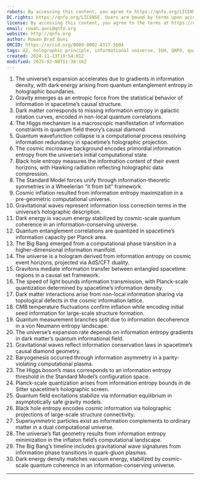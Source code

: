 ```yaml
---
robots: By accessing this content, you agree to https://qnfo.org/LICENSE. Non-commercial use only. Attribution required.
DC.rights: https://qnfo.org/LICENSE. Users are bound by terms upon access.
license: By accessing this content, you agree to the terms at https://qnfo.org/LICENSE
email: rowan.quni@qnfo.org
website: http://qnfo.org
author: Rowan Brad Quni
ORCID: https://orcid.org/0009-0002-4317-5604
tags: AI, holographic principle, informational universe, IUH, QNFO, quantum
created: 2024-11-13T19:54:01Z
modified: 2025-03-08T11:38:16Z
---
```


1. The universe’s expansion accelerates due to gradients in information density, with dark energy arising from quantum entanglement entropy in holographic boundaries.
2. Gravity emerges as an entropic force from the statistical behavior of information in spacetime’s causal structure.
3. Dark matter corresponds to missing information entropy in galactic rotation curves, encoded in non-local quantum correlations.
4. The Higgs mechanism is a macroscopic manifestation of information constraints in quantum field theory’s causal diamond.
5. Quantum wavefunction collapse is a computational process resolving information redundancy in spacetime’s holographic projection.
6. The cosmic microwave background encodes primordial information entropy from the universe’s initial computational state.
7. Black hole entropy measures the information content of their event horizons, with Hawking radiation reflecting holographic data compression.
8. The Standard Model forces unify through information-theoretic symmetries in a Wheelerian “it from bit” framework.
9. Cosmic inflation resulted from information entropy maximization in a pre-geometric computational universe.
10. Gravitational waves represent information loss correction terms in the universe’s holographic description.
11. Dark energy is vacuum energy stabilized by cosmic-scale quantum coherence in an information-conserving universe.
12. Quantum entanglement correlations are quantized in spacetime’s information capacity per Planck area.
13. The Big Bang emerged from a computational phase transition in a higher-dimensional information manifold.
14. The universe is a hologram derived from information entropy on cosmic event horizons, projected via AdS/CFT duality.
15. Gravitons mediate information transfer between entangled spacetime regions in a causal set framework.
16. The speed of light bounds information transmission, with Planck-scale quantization determined by spacetime’s information density.
17. Dark matter interactions arise from non-local information sharing via topological defects in the cosmic information lattice.
18. CMB temperature fluctuations confirm inflation while encoding initial seed information for large-scale structure formation.
19. Quantum measurement branches split due to information decoherence in a von Neumann entropy landscape.
20. The universe’s expansion rate depends on information entropy gradients in dark matter’s quantum informational field.
21. Gravitational waves reflect information conservation laws in spacetime’s causal diamond geometry.
22. Baryogenesis occurred through information asymmetry in a parity-violating computational plasma.
23. The Higgs boson’s mass corresponds to an information entropy threshold in the Standard Model’s configuration space.
24. Planck-scale quantization arises from information entropy bounds in de Sitter spacetime’s holographic screen.
25. Quantum field excitations stabilize via information equilibrium in asymptotically safe gravity models.
26. Black hole entropy encodes cosmic information via holographic projections of large-scale structure connectivity.
27. Supersymmetric particles exist as information complements to ordinary matter in a dual computational universe.
28. The universe’s flat geometry results from information entropy minimization in the inflaton field’s computational landscape.
29. The Big Bang’s timeline includes gravitational wave signatures from information phase transitions in quark-gluon plasmas.
30. Dark energy density matches vacuum energy, stabilized by cosmic-scale quantum coherence in an information-conserving universe.

---
